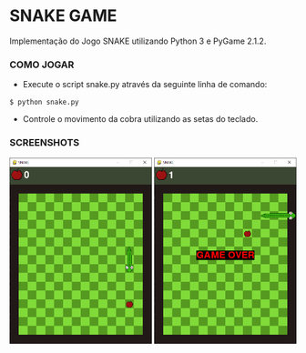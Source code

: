 # SNAKE GAME

Implementação do Jogo SNAKE utilizando Python 3 e PyGame 2.1.2.

### COMO JOGAR

* Execute o script snake.py através da seguinte linha de comando:

```
$ python snake.py
```

* Controle o movimento da cobra utilizando as setas do teclado.


### SCREENSHOTS

<p align="center">
<img src="assets/screenshots/snake2.png?raw=true" width="250">

<img src="assets/screenshots/snake1.png?raw=true" width="250">
</p>
